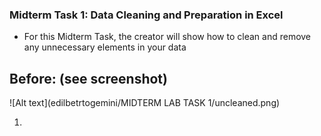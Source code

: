 ### Midterm Task 1: Data Cleaning and Preparation in Excel 
* For this Midterm Task, the creator will show how to clean and remove any unnecessary elements in your data 
## Before: (see screenshot)
![Alt text](edilbetrtogemini/MIDTERM LAB TASK 1/uncleaned.png)

 1.
